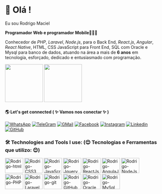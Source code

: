 # 🧐 Olá !
    
Eu sou Rodrigo Maciel
    
 <b>Programador Web e programador Mobile</b>👨🏽‍💻<br>
 
Conhecedor de <i>PHP</i>, <i>Laravel</i>, <i>Node.js</i>, para o Back End, <i>React.js</i>, <i>Angular</i>, <i>React Native</i>, HTML, CSS JavaScript para Front End, SQL com Oracle e Mysql para banco de dados,
atuando na área a mais de <b>6 anos</b> em tecnologia, esforçado, dedicado e entusiasmado com programação.
    
 <div>
   <img height="125cm" src="https://github-readme-stats.vercel.app/api?username=Rinogahr&show_icons=true&theme=synthwave"/>
   <img height="125cm" src="https://github-readme-stats.vercel.app/api/top-langs/?username=Rinogahr&layout=compact&theme=synthwave"/>
 </div>
   
#### 🌎 Let's get connected ( ✨ Vamos nos conectar ✨ )
    
   [![WhatsApp](https://img.shields.io/badge/WhatsApp-25D366?style=for-the-badge&logo=whatsapp&logoColor=white)](https://web.whatsapp.com/)
   [![TeleGram](https://img.shields.io/badge/Telegram-2CA5E0?style=for-the-badge&logo=telegram&logoColor=white)](https://web.telegram.org/k/)
   [![GMail](https://img.shields.io/badge/Gmail-D14836?style=for-the-badge&logo=gmail&logoColor=white)](https://mail.google.com/mail/u/0/?tab=rm&ogbl#inbox)
   [![Facebook](https://img.shields.io/badge/Facebook-1877F2?style=for-the-badge&logo=facebook&logoColor=white)](https://www.facebook.com/rodrigopedro.m)
   [![Instagram](https://img.shields.io/badge/Instagram-E4405F?style=for-the-badge&logo=instagram&logoColor=white)](https://www.instagram.com/maciel__r/)
   [![Linkedin](https://img.shields.io/badge/LinkedIn-0077B5?style=for-the-badge&logo=linkedin&logoColor=white)](https://www.linkedin.com/in/rodrigo-maciel-003b11184/)
   [![GitHub]( https://img.shields.io/badge/GitHub-100000?style=for-the-badge&logo=github&logoColor=white)](https://github.com/Rinogahr)
   
### 🛠️ Technologies and Tools I use: (😊 Tecnologias e Ferramentas que utilizo: 😊)

<div>
    <img aling="center" src="https://cdn.jsdelivr.net/gh/devicons/devicon/icons/html5/html5-plain-wordmark.svg" alt="Rodrigo-html" height="50" width="60"/>
    <img aling="center" src="https://cdn.jsdelivr.net/gh/devicons/devicon/icons/css3/css3-plain-wordmark.svg" alt="Rodrigo-CSS3" height="50" width="60"/>
    <img aling="center" src="https://cdn.jsdelivr.net/gh/devicons/devicon/icons/javascript/javascript-original.svg" alt="Rodrigo-JavaScript" height="50" width="60"/>
    <img aling="center" src="https://cdn.jsdelivr.net/gh/devicons/devicon/icons/jquery/jquery-plain-wordmark.svg" alt="Rodrigo-Jquery" height="50" width="60"/>
    <img aling="center" src="https://cdn.jsdelivr.net/gh/devicons/devicon/icons/react/react-original-wordmark.svg" alt="Rodrigo-ReactJs" height="50" width="60"/>
    <img aling="center" src="https://cdn.jsdelivr.net/gh/devicons/devicon/icons/angularjs/angularjs-plain.svg" alt="Rodrigo-AngulaJs" height="50" width="60"/>
    <img aling="center" src="https://cdn.jsdelivr.net/gh/devicons/devicon/icons/nodejs/nodejs-original-wordmark.svg" alt="Rodrigo-NodeJs" height="50" width="60"/>
    <img aling="center" src="https://cdn.jsdelivr.net/gh/devicons/devicon/icons/php/php-original.svg" alt="Rodrigo-PHP" height="50" width="60"/>
    <img aling="center" src="https://cdn.jsdelivr.net/gh/devicons/devicon/icons/laravel/laravel-plain-wordmark.svg" alt="Rodrigo-Laravel" height="50" width="60"/>
    <img aling="center" src="https://cdn.jsdelivr.net/gh/devicons/devicon/icons/git/git-original-wordmark.svg" alt="Rodrigo-git" height="50" width="60"/>
    <img aling="center" src="https://cdn.jsdelivr.net/gh/devicons/devicon/icons/github/github-original-wordmark.svg" alt="Rodrigo-GitHub" height="50" width="60"/>
    <img aling="center" src="https://cdn.jsdelivr.net/gh/devicons/devicon/icons/oracle/oracle-original.svg" alt="Rodrigo-Oracle" height="50" width="60"/>
    <img aling="center" src="https://cdn.jsdelivr.net/gh/devicons/devicon/icons/mysql/mysql-original-wordmark.svg" alt="Rodrigo-MySql" height="50" width="60"/>
    <!--<img aling="center" src="" alt="Rodrigo-" height="30" width="40"/>-->
</div>
